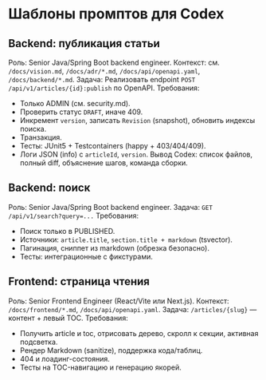 # Шаблоны промптов для Codex

## Backend: публикация статьи
Роль: Senior Java/Spring Boot backend engineer.
Контекст: см. `/docs/vision.md`, `/docs/adr/*.md`, `/docs/api/openapi.yaml`, `/docs/backend/*.md`.
Задача: Реализовать endpoint `POST /api/v1/articles/{id}:publish` по OpenAPI.
Требования:
- Только ADMIN (см. security.md).
- Проверить статус `DRAFT`, иначе 409.
- Инкремент `version`, записать `Revision` (snapshot), обновить индексы поиска.
- Транзакция.
- Тесты: JUnit5 + Testcontainers (happy + 403/404/409).
- Логи JSON (info) с `articleId`, `version`.
  Вывод Codex: список файлов, полный diff, объяснение шагов, команда сборки.

## Backend: поиск
Роль: Senior Java/Spring Boot backend engineer.
Задача: `GET /api/v1/search?query=...`
Требования:
- Поиск только в PUBLISHED.
- Источники: `article.title`, `section.title + markdown` (tsvector).
- Пагинация, сниппет из markdown (обрезка безопасно).
- Тесты: интеграционные с фикстурами.

## Frontend: страница чтения
Роль: Senior Frontend Engineer (React/Vite или Next.js).
Контекст: `/docs/frontend/*.md`, `/docs/api/openapi.yaml`.
Задача: `/articles/{slug}` — контент + левый TOC.
Требования:
- Получить article и toc, отрисовать дерево, скролл к секции, активная подсветка.
- Рендер Markdown (sanitize), поддержка кода/таблиц.
- 404 и лоадинг-состояния.
- Тесты на TOC-навигацию и генерацию якорей.
